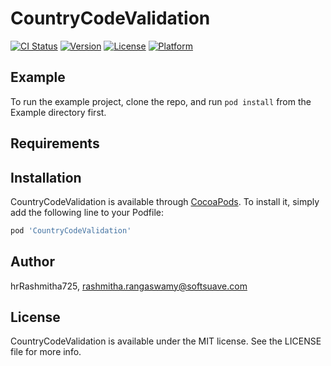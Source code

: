 
# CountryCodeValidation

[![CI Status](https://img.shields.io/travis/hrRashmitha725/CountryCodeValidation.svg?style=flat)](https://travis-ci.org/hrRashmitha725/CountryCodeValidation)
[![Version](https://img.shields.io/cocoapods/v/CountryCodeValidation.svg?style=flat)](https://cocoapods.org/pods/CountryCodeValidation)
[![License](https://img.shields.io/cocoapods/l/CountryCodeValidation.svg?style=flat)](https://cocoapods.org/pods/CountryCodeValidation)
[![Platform](https://img.shields.io/cocoapods/p/CountryCodeValidation.svg?style=flat)](https://cocoapods.org/pods/CountryCodeValidation)

## Example

To run the example project, clone the repo, and run `pod install` from the Example directory first.

## Requirements

## Installation

CountryCodeValidation is available through [CocoaPods](https://cocoapods.org). To install
it, simply add the following line to your Podfile:

```ruby
pod 'CountryCodeValidation'
```

## Author

hrRashmitha725, rashmitha.rangaswamy@softsuave.com

## License

CountryCodeValidation is available under the MIT license. See the LICENSE file for more info.
